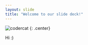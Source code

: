 ```yaml
---
layout: slide
title: "Welcome to our slide deck!"
---
```


![codercat](https://octodex.github.com/femalecodertocat.jpg)
{: .center}

Hi :)
